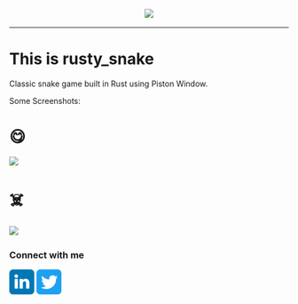 <p align="center">
  <img height="200px" src="https://www.rust-lang.org/static/images/rust-logo-blk.svg" >
  <hr>
</p>
  
# This is rusty_snake

Classic snake game built in Rust using Piston Window.

Some Screenshots:

# 😋


<img height="420px" src ="https://user-images.githubusercontent.com/50591491/137816871-b4c5ab1e-e419-42b7-88c3-e6232665ddeb.png"><br>

# ☠️


<img height="420px" src ="https://user-images.githubusercontent.com/50591491/137816881-866d9397-55a9-44a2-aea5-8176d355f820.png"><br>



### Connect with me
<a href = https://linkedin.com/in/cryptus_neoxys target='blank'> <img src=https://github.com/edent/SuperTinyIcons/blob/master/images/svg/linkedin.svg height='45' weight='45'/></a>
<a href = https://twitter.com/cryptus_neoxys target='blank'> <img src=https://github.com/edent/SuperTinyIcons/blob/master/images/svg/twitter.svg height='45' weight='45'/></a>
